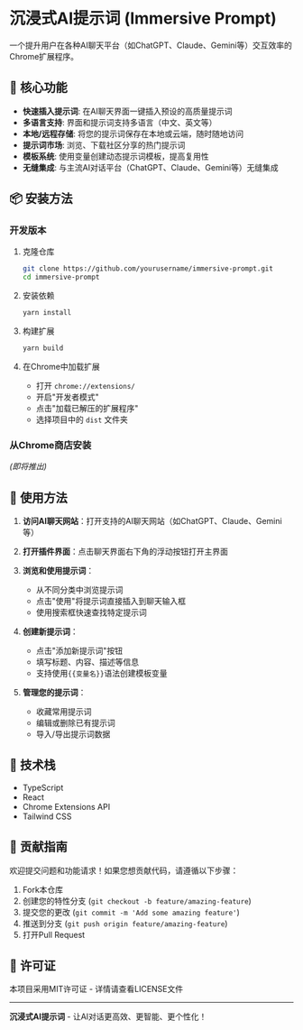 # 沉浸式AI提示词 (Immersive Prompt)

一个提升用户在各种AI聊天平台（如ChatGPT、Claude、Gemini等）交互效率的Chrome扩展程序。

## 🌟 核心功能

- **快速插入提示词**: 在AI聊天界面一键插入预设的高质量提示词
- **多语言支持**: 界面和提示词支持多语言（中文、英文等）
- **本地/远程存储**: 将您的提示词保存在本地或云端，随时随地访问
- **提示词市场**: 浏览、下载社区分享的热门提示词
- **模板系统**: 使用变量创建动态提示词模板，提高复用性
- **无缝集成**: 与主流AI对话平台（ChatGPT、Claude、Gemini等）无缝集成

## 📦 安装方法

### 开发版本

1. 克隆仓库
   ```bash
   git clone https://github.com/yourusername/immersive-prompt.git
   cd immersive-prompt
   ```

2. 安装依赖
   ```bash
   yarn install
   ```

3. 构建扩展
   ```bash
   yarn build
   ```

4. 在Chrome中加载扩展
   - 打开 `chrome://extensions/`
   - 开启"开发者模式"
   - 点击"加载已解压的扩展程序"
   - 选择项目中的 `dist` 文件夹

### 从Chrome商店安装
*(即将推出)*

## 🚀 使用方法

1. **访问AI聊天网站**：打开支持的AI聊天网站（如ChatGPT、Claude、Gemini等）

2. **打开插件界面**：点击聊天界面右下角的浮动按钮打开主界面

3. **浏览和使用提示词**：
   - 从不同分类中浏览提示词
   - 点击"使用"将提示词直接插入到聊天输入框
   - 使用搜索框快速查找特定提示词

4. **创建新提示词**：
   - 点击"添加新提示词"按钮
   - 填写标题、内容、描述等信息
   - 支持使用`{{变量名}}`语法创建模板变量

5. **管理您的提示词**：
   - 收藏常用提示词
   - 编辑或删除已有提示词
   - 导入/导出提示词数据

## 🔧 技术栈

- TypeScript
- React
- Chrome Extensions API
- Tailwind CSS

## 🤝 贡献指南

欢迎提交问题和功能请求！如果您想贡献代码，请遵循以下步骤：

1. Fork本仓库
2. 创建您的特性分支 (`git checkout -b feature/amazing-feature`)
3. 提交您的更改 (`git commit -m 'Add some amazing feature'`)
4. 推送到分支 (`git push origin feature/amazing-feature`)
5. 打开Pull Request

## 📄 许可证

本项目采用MIT许可证 - 详情请查看LICENSE文件

---

**沉浸式AI提示词** - 让AI对话更高效、更智能、更个性化！